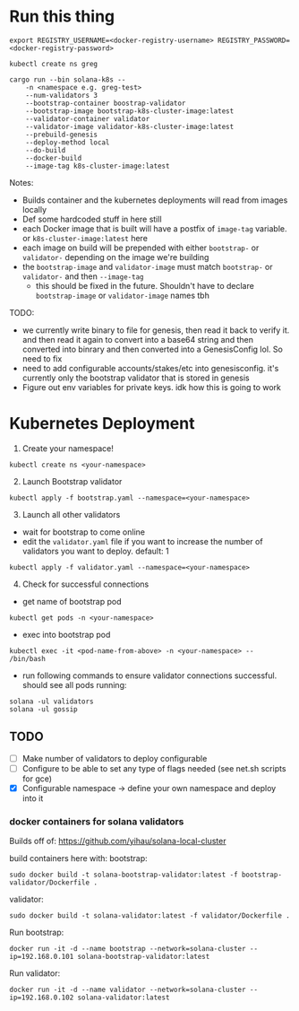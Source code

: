 # Run this thing
```
export REGISTRY_USERNAME=<docker-registry-username> REGISTRY_PASSWORD=<docker-registry-password>
```
```
kubectl create ns greg
```
```
cargo run --bin solana-k8s -- 
    -n <namespace e.g. greg-test> 
    --num-validators 3 
    --bootstrap-container boostrap-validator 
    --bootstrap-image bootstrap-k8s-cluster-image:latest 
    --validator-container validator 
    --validator-image validator-k8s-cluster-image:latest 
    --prebuild-genesis 
    --deploy-method local 
    --do-build 
    --docker-build 
    --image-tag k8s-cluster-image:latest
```

Notes:
- Builds container and the kubernetes deployments will read from images locally
- Def some hardcoded stuff in here still 
- each Docker image that is built will have a postfix of `image-tag` variable. or `k8s-cluster-image:latest` here
- each image on build will be prepended with either `bootstrap-` or `validator-` depending on the image we're building
- the `bootstrap-image` and `validator-image` must match `bootstrap-` or `validator-` and then `--image-tag`
    - this should be fixed in the future. Shouldn't have to declare `bootstrap-image` or `validator-image` names tbh


TODO:
- we currently write binary to file for genesis, then read it back to verify it. and then read it again to convert into a base64 string and then converted into binrary and then converted into a GenesisConfig lol. So need to fix
- need to add configurable accounts/stakes/etc into genesisconfig. it's currently only the bootstrap validator that is stored in genesis
- Figure out env variables for private keys. idk how this is going to work

# Kubernetes Deployment 
1) Create your namespace!
```
kubectl create ns <your-namespace>
```
2) Launch Bootstrap validator
```
kubectl apply -f bootstrap.yaml --namespace=<your-namespace>
```

3) Launch all other validators
- wait for bootstrap to come online
- edit the `validator.yaml` file if you want to increase the number of validators you want to deploy. default: 1
```
kubectl apply -f validator.yaml --namespace=<your-namespace>
```

4) Check for successful connections
- get name of bootstrap pod
```
kubectl get pods -n <your-namespace>
```
- exec into bootstrap pod
```
kubectl exec -it <pod-name-from-above> -n <your-namespace> -- /bin/bash
```
- run following commands to ensure validator connections successful. should see all pods running:
```
solana -ul validators
solana -ul gossip
```



## TODO
- [ ] Make number of validators to deploy configurable
- [ ] Configure to be able to set any type of flags needed (see net.sh scripts for gce)
- [x] Configurable namespace -> define your own namespace and deploy into it

### docker containers for solana validators
Builds off of: https://github.com/yihau/solana-local-cluster


build containers here with:
bootstrap:
```
sudo docker build -t solana-bootstrap-validator:latest -f bootstrap-validator/Dockerfile .
```

validator:
```
sudo docker build -t solana-validator:latest -f validator/Dockerfile .
```

Run bootstrap:
```
docker run -it -d --name bootstrap --network=solana-cluster --ip=192.168.0.101 solana-bootstrap-validator:latest
```

Run validator:
```
docker run -it -d --name validator --network=solana-cluster --ip=192.168.0.102 solana-validator:latest
```
